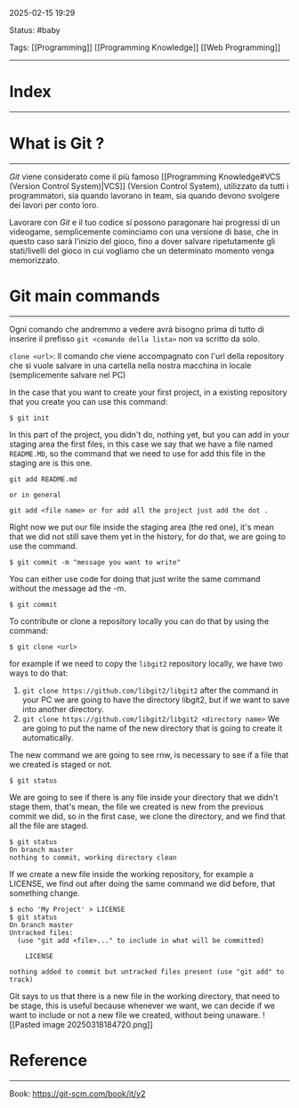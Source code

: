 2025-02-15 19:29

Status: #baby 

Tags: [[Programming]] [[Programming Knowledge]] [[Web Programming]]

---
# Index
---

# What is Git ?
---
*Git* viene considerato come il più famoso [[Programming Knowledge#VCS (Version Control System)|VCS]] (Version Control System), utilizzato da tutti i programmatori, sia quando lavorano in team, sia quando devono svolgere dei lavori per conto loro.

Lavorare con *Git* e il tuo codice si possono paragonare hai progressi di un videogame, semplicemente cominciamo con una versione di base, che in questo caso sarà l'inizio del gioco, fino a dover salvare ripetutamente gli stati/livelli del gioco in cui vogliamo che un determinato momento venga memorizzato. 

# Git main commands
--- 
Ogni comando che andremmo a vedere avrà bisogno prima di tutto di inserire il prefisso `git <comando della lista>` non va scritto da solo.

`clone <url>`: Il comando che viene accompagnato con l'url della repository che si vuole salvare in una cartella nella nostra macchina in locale (semplicemente salvare nel PC)

In the case that you want to create your first project, in a existing repository that you create you can use this command:
```
$ git init
```
In this part of the project, you didn't do, nothing yet, but you can add in your staging area the first files, in this case we say that we have a file named `README.MD`, so the command that we need to use for add this file in the staging are is this one.

```
git add README.md

or in general

git add <file name> or for add all the project just add the dot .
```

Right now we put our file inside the staging area (the red one), it's mean that we did not still save them yet in the history, for do that, we are going to use the command.
```
$ git commit -m "message you want to write"
```
You can either use code for doing that just write the same command without the message ad the -m.
```
$ git commit
```

To contribute or clone a repository locally you can do that by using the command:
```
$ git clone <url>
```
for example if we need to copy the `libgit2` repository locally, we have two ways to do that:
1. `git clone https://github.com/libgit2/libgit2` after the command in your PC we are going to have the directory libgit2, but if we want to save into another directory.
2. `git clone https://github.com/libgit2/libgit2 <directory name>` We are going to put the name of the new directory that is going to create it automatically.

The new command we are going to see rnw, is necessary to see if a file that we created is staged or not.
```console
$ git status
```
We are going to see if there is any file inside your directory that we didn't stage them, that's mean, the file we created is new from the previous commit we did, so in the first case, we clone the directory, and we find that all the file are staged.
```console
$ git status
On branch master
nothing to commit, working directory clean
```
If we create a new file inside the working repository, for example a LICENSE, we find out after doing the same command we did before, that something change.
```console
$ echo 'My Project' > LICENSE
$ git status
On branch master
Untracked files:
  (use "git add <file>..." to include in what will be committed)

    LICENSE

nothing added to commit but untracked files present (use "git add" to track)
```
Git says to us that there is a new file in the working directory, that need to be stage, this is useful because whenever we want, we can decide if we want to include or not a new file we created, without being unaware.
![[Pasted image 20250318184720.png]]
# Reference
---
Book: https://git-scm.com/book/it/v2 

